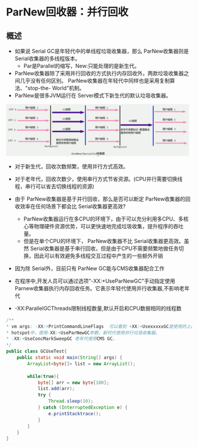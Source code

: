 # ParNew回收器：并行回收

## 概述

- 如果说 Serial GC是年轻代中的单线程垃圾收集器，那么 ParNew收集器则是 Serial收集器的多线程版本。
  - Par是Parallel的缩写，New:只能处理的是新生代。
- ParNew收集器除了采用并行回收的方式执行内存回收外，两款垃圾收集器之间几乎没有任何区别。 ParNew收集器在年轻代中同样也是采用复制算法、"stop-the- World"机制。
- ParNew是很多JVM运行在 Server模式下新生代的默认垃圾收集器。

![image-20210305143234093](img/parNewGC/image-20210305143234093.png)

- 对于新生代，回收次数频繁，使用并行方式高效。

- 对于老年代，回收次数少，使用串行方式节省资源。(CPU并行需要切换线程，串行可以省去切换线程的资源)
- 由于 ParNew收集器是基于并行回收，那么是否可以断定 ParNew收集器的回收效率在任何场景下都会比 Serial收集器更高效?
  - ParNew收集器运行在多CPU的环境下，由于可以充分利用多CPU、多核心等物理硬件资源优势，可以更快速地完成垃圾收集，提升程序的吞吐量。
  - 但是在单个CPU的环境下， ParNew收集器不比 Serial收集器更高效。虽然 Serial收集器是基于串行回收，但是由于CPU不需要频繁地做任务切换，因此可以有效避免多线程交互过程中产生的一些额外开销
- 因为除 Serial外，目前只有 ParNew GC能与CMS收集器配合工作
- 在程序中,开发人员可以通过选项"-XX:+UseParNewGC"手动指定使用Parnew收集器执行内存回收任务。它表示年轻代使用并行收集器,不影响老年代
- -XX:ParallelGCThreads限制线程数量,默认开启和CPU数据相同的线程数

```java
/**
* vm args: -XX:+PrintCommandLineFlags  可以看到 +XX:+UsexxxxxGC是使用的上面GC
* hotspot中，使用-XX:+UseParNewGC参数，新时代使用并行垃圾收集器。
* -XX:+UseConcMarkSweepGC 老年代使用CMS GC。
*/
public class GCUseTest{
    public static void main(String[] args) {
        ArrayList<byte[]> list = new ArrayList();
        
        while(true){
            byte[] arr = new byte[100];
            list.add(arr);
            try {
                Thread.sleep(10);
            } catch (InterruptedException e) {
                e.printStacktrace();
            }
        }
    }
}
```

